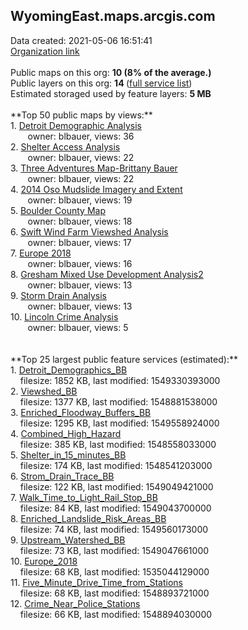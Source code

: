 <h2>WyomingEast.maps.arcgis.com</h2> Data created: 2021-05-06 16:51:41 <br /><a target='new' href='https://WyomingEast.maps.arcgis.com'>Organization link</a><br /><br />Public maps on this org: <b>10 (8% of the average.)</b><br />Public layers on this org: <b>14 </b>(<a target='new' href='https://services.arcgis.com/pwwhGfXOWsgyuTg0/ArcGIS/rest/services'>full service list</a>)<br />Estimated storaged used by feature layers: <b>5 MB</b><br /><br />**Top 50 public maps by views:**<br />  1. <a target='new' href='https://www.arcgis.com/home/item.html?id=24be3dad224d47c59d3f703257f1ea91'>Detroit Demographic Analysis</a> <br />  &nbsp;&nbsp;&nbsp;&nbsp; &nbsp;&nbsp;owner: blbauer, views: 36<br />  2. <a target='new' href='https://www.arcgis.com/home/item.html?id=22929ddd164a448f9d46ddba31fee072'>Shelter Access Analysis</a> <br />  &nbsp;&nbsp;&nbsp;&nbsp; &nbsp;&nbsp;owner: blbauer, views: 22<br />  3. <a target='new' href='https://www.arcgis.com/home/item.html?id=d017d7da585d457dae670eeffbd7017b'>Three Adventures Map-Brittany Bauer</a> <br />  &nbsp;&nbsp;&nbsp;&nbsp; &nbsp;&nbsp;owner: blbauer, views: 22<br />  4. <a target='new' href='https://www.arcgis.com/home/item.html?id=c4b01b1d822347c08a577a1086cc1f28'>2014 Oso Mudslide Imagery and Extent</a> <br />  &nbsp;&nbsp;&nbsp;&nbsp; &nbsp;&nbsp;owner: blbauer, views: 19<br />  5. <a target='new' href='https://www.arcgis.com/home/item.html?id=bd2184f2fc88483791b3d676ea0db0bc'>Boulder County Map </a> <br />  &nbsp;&nbsp;&nbsp;&nbsp; &nbsp;&nbsp;owner: blbauer, views: 18<br />  6. <a target='new' href='https://www.arcgis.com/home/item.html?id=565b42adf1774d5da31d223653554998'>Swift Wind Farm Viewshed Analysis</a> <br />  &nbsp;&nbsp;&nbsp;&nbsp; &nbsp;&nbsp;owner: blbauer, views: 17<br />  7. <a target='new' href='https://www.arcgis.com/home/item.html?id=85ccd089c8be4dc8b9b5eb57954fbc70'>Europe 2018</a> <br />  &nbsp;&nbsp;&nbsp;&nbsp; &nbsp;&nbsp;owner: blbauer, views: 16<br />  8. <a target='new' href='https://www.arcgis.com/home/item.html?id=210fb8ab91804f5bab836c26e1b2fa2b'>Gresham Mixed Use Development Analysis2</a> <br />  &nbsp;&nbsp;&nbsp;&nbsp; &nbsp;&nbsp;owner: blbauer, views: 13<br />  9. <a target='new' href='https://www.arcgis.com/home/item.html?id=2ed0d1bf20b04901bf21020244750454'>Storm Drain Analysis</a> <br />  &nbsp;&nbsp;&nbsp;&nbsp; &nbsp;&nbsp;owner: blbauer, views: 13<br />  10. <a target='new' href='https://www.arcgis.com/home/item.html?id=e3e7029d984943259711584ef5838cba'>Lincoln Crime Analysis</a> <br />  &nbsp;&nbsp;&nbsp;&nbsp; &nbsp;&nbsp;owner: blbauer, views: 5<br /><br /><br />**Top 25 largest public feature services (estimated):**<br /> 1. <a target='new' href='https://www.arcgis.com/home/item.html?id=4a62be8b0e3f4dc0b2c620475966dbb1'>Detroit_Demographics_BB</a><br /> &nbsp;&nbsp;&nbsp;&nbsp;filesize: 1852 KB, last modified: 1549330393000<br /> 2. <a target='new' href='https://www.arcgis.com/home/item.html?id=0ec6f19b2a744f8786c061732605c8c6'>Viewshed_BB</a><br /> &nbsp;&nbsp;&nbsp;&nbsp;filesize: 1377 KB, last modified: 1548881538000<br /> 3. <a target='new' href='https://www.arcgis.com/home/item.html?id=35c23bcf6dbc4c048033ba0a0d82f0e4'>Enriched_Floodway_Buffers_BB</a><br /> &nbsp;&nbsp;&nbsp;&nbsp;filesize: 1295 KB, last modified: 1549558924000<br /> 4. <a target='new' href='https://www.arcgis.com/home/item.html?id=d0ec1d3230954865a706011733003510'>Combined_High_Hazard</a><br /> &nbsp;&nbsp;&nbsp;&nbsp;filesize: 385 KB, last modified: 1548558033000<br /> 5. <a target='new' href='https://www.arcgis.com/home/item.html?id=153aed17e63c413fbc7cd43dc9e1d9c2'>Shelter_in_15_minutes_BB</a><br /> &nbsp;&nbsp;&nbsp;&nbsp;filesize: 174 KB, last modified: 1548541203000<br /> 6. <a target='new' href='https://www.arcgis.com/home/item.html?id=c65d34b83e2346ffbcd11cd5f0a3188a'>Strom_Drain_Trace_BB</a><br /> &nbsp;&nbsp;&nbsp;&nbsp;filesize: 122 KB, last modified: 1549049421000<br /> 7. <a target='new' href='https://www.arcgis.com/home/item.html?id=0134f5bf2dcc4c61a52a01df8dc7057c'>Walk_Time_to_Light_Rail_Stop_BB</a><br /> &nbsp;&nbsp;&nbsp;&nbsp;filesize: 84 KB, last modified: 1549043700000<br /> 8. <a target='new' href='https://www.arcgis.com/home/item.html?id=5f980b8fffa8462d92ea565eb78eceb0'>Enriched_Landslide_Risk_Areas_BB</a><br /> &nbsp;&nbsp;&nbsp;&nbsp;filesize: 74 KB, last modified: 1549560173000<br /> 9. <a target='new' href='https://www.arcgis.com/home/item.html?id=46d12668746f489594096828143f02f8'>Upstream_Watershed_BB</a><br /> &nbsp;&nbsp;&nbsp;&nbsp;filesize: 73 KB, last modified: 1549047661000<br /> 10. <a target='new' href='https://www.arcgis.com/home/item.html?id=0ae20a605c2d43608def5e09aa61e350'>Europe_2018</a><br /> &nbsp;&nbsp;&nbsp;&nbsp;filesize: 68 KB, last modified: 1535044129000<br /> 11. <a target='new' href='https://www.arcgis.com/home/item.html?id=d99f33f0f8e8446698611ca1aac2b545'>Five_Minute_Drive_Time_from_Stations</a><br /> &nbsp;&nbsp;&nbsp;&nbsp;filesize: 68 KB, last modified: 1548893721000<br /> 12. <a target='new' href='https://www.arcgis.com/home/item.html?id=5ce34cafff6f46c68cd9e6ddde89e45f'>Crime_Near_Police_Stations</a><br /> &nbsp;&nbsp;&nbsp;&nbsp;filesize: 66 KB, last modified: 1548894030000<br />